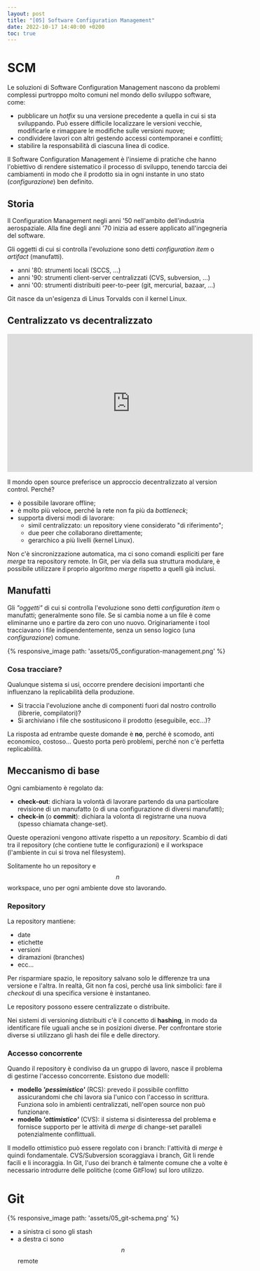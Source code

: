 ```yaml
---
layout: post
title: "[05] Software Configuration Management"
date: 2022-10-17 14:40:00 +0200
toc: true
---
```


# SCM
Le soluzioni di Software Configuration Management nascono da problemi complessi purtroppo molto comuni nel mondo dello sviluppo software, come:
- pubblicare un _hotfix_ su una versione precedente a quella in cui si sta sviluppando. Può essere difficile localizzare le versioni vecchie, modificarle e rimappare le modifiche sulle versioni nuove;
- condividere lavori con altri gestendo accessi contemporanei e conflitti;
- stabilire la responsabilità di ciascuna linea di codice. 

Il Software Configuration Management è l'insieme di pratiche che hanno l'obiettivo di rendere sistematico il processo di sviluppo, tenendo tarccia dei cambiamenti in modo che il prodotto sia in ogni instante in uno stato (_configurazione_) ben definito.

## Storia
Il Configuration Management negli anni '50 nell'ambito dell'industria aerospaziale. 
Alla fine degli anni '70 inizia ad essere applicato all'ingegneria del software.

Gli oggetti di cui si controlla l'evoluzione sono detti _configuration item_ o _artifact_ (manufatti).

- anni '80: strumenti locali (SCCS, ...)
- anni '90: strumenti client-server centralizzati (CVS, subversion, ...)
- anni '00: strumenti distribuiti peer-to-peer (git, mercurial, bazaar, ...)

Git nasce da un'esigenza di Linus Torvalds con il kernel Linux.

## Centralizzato vs decentralizzato
<iframe width="560" height="315" src="https://www.youtube-nocookie.com/embed/4XpnKHJAok8" title="YouTube video player" frameborder="0" allow="accelerometer; autoplay; clipboard-write; encrypted-media; gyroscope; picture-in-picture" allowfullscreen></iframe>

Il mondo open source preferisce un approccio decentralizzato al version control. Perché?
- è possibile lavorare offline;
- è molto più veloce, perché la rete non fa più da _bottleneck_;
- supporta diversi modi di lavorare:
    - simil centralizzato: un repository viene considerato "di riferimento";
    - due peer che collaborano direttamente;
    - gerarchico a più livelli (kernel Linux).

Non c'è sincronizzazione automatica, ma ci sono comandi espliciti per fare _merge_ tra repository remote.
In Git, per via della sua struttura modulare, è possibile utilizzare il proprio algoritmo _merge_ rispetto a quelli già inclusi. 

## Manufatti
Gli _"oggetti"_ di cui si controlla l'evoluzione sono detti _configuration item_ o manufatti; generalmente sono file.
Se si cambia nome a un file è come eliminarne uno e partire da zero con uno nuovo. 
Originariamente i tool tracciavano i file indipendentemente, senza un senso logico (una _configurazione_) comune. 

{% responsive_image path: 'assets/05_configuration-management.png' %}

### Cosa tracciare?
Qualunque sistema si usi, occorre prendere decisioni importanti che influenzano la replicabilità della produzione.
- Si traccia l'evoluzione anche di componenti fuori dal nostro controllo (librerie, compilatori)?
- Si archiviano i file che sostitusicono il prodotto (eseguibile, ecc...)?

La risposta ad entrambe queste domande è __no__, perché è scomodo, anti economico, costoso...
Questo porta però problemi, perché non c'è perfetta replicabilità.

## Meccanismo di base
Ogni cambiamento è regolato da:
- __check-out__: dichiara la volontà di lavorare partendo da una particolare revisione di un manufatto (o di una configurazione di diversi manufatti);
- __check-in__ (o __commit__): dichiara la volonta di registrarne una nuova (spesso chiamata change-set).

Queste operazioni vengono attivate rispetto a un _repository_.
Scambio di dati tra il repository (che contiene tutte le configurazioni) e il workspace (l'ambiente in cui si trova nel filesystem).

Solitamente ho un repository e $$n$$ workspace, uno per ogni ambiente dove sto lavorando.

### Repository
La repository mantiene:
- date
- etichette
- versioni
- diramazioni (branches)
- ecc...

Per risparmiare spazio, le repository salvano solo le differenze tra una versione e l'altra. 
In realtà, Git non fa così, perché usa link simbolici: fare il _checkout_ di una specifica versione è instantaneo.

Le repository possono essere centralizzate o distribuite.

Nei sistemi di versioning distribuiti c'è il concetto di __hashing__, in modo da identificare file uguali anche se in posizioni diverse.
Per confrontare storie diverse si utilizzano gli hash dei file e delle directory.

### Accesso concorrente

Quando il repository è condiviso da un gruppo di lavoro, nasce il problema di gestirne l'accesso concorrente. 
Esistono due modelli:
- __modello _'pessimistico'___ (RCS): prevedo il possibile conflitto assicurandomi che chi lavora sia l'unico con l'accesso in scrittura. Funziona solo in ambienti centralizzati, nell'open source non può funzionare.
- __modello _'ottimistico'___ (CVS): il sistema si disinteressa del problema e fornisce supporto per le attività di _merge_ di change-set paralleli potenzialmente conflittuali. 
    
Il modello ottimistico può essere regolato con i branch: l'attività di _merge_ è quindi fondamentale.
CVS/Subversion scoraggiava i branch, Git li rende facili e li incoraggia.
In Git, l'uso dei branch è talmente comune che a volte è necessario introdurre delle politiche (come GitFlow) sul loro utilizzo.

# Git 

{% responsive_image path: 'assets/05_git-schema.png' %}

- a sinistra ci sono gli stash
- a destra ci sono $$n$$ remote
